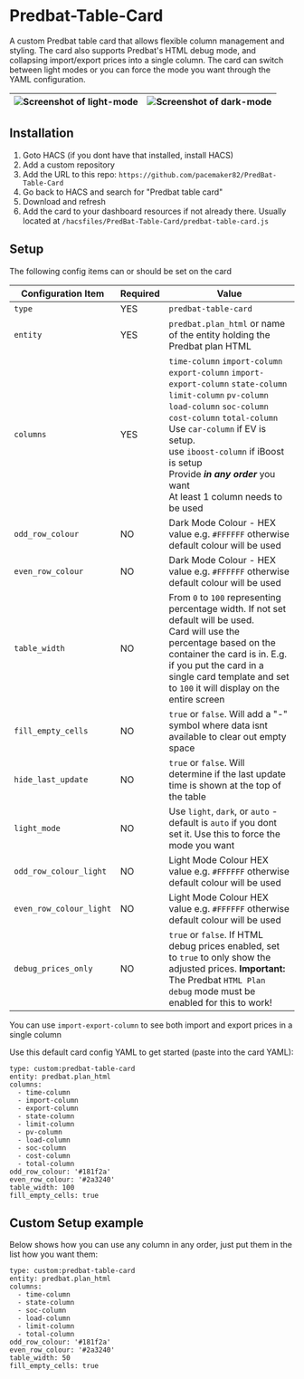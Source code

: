 # Predbat-Table-Card
A custom Predbat table card that allows flexible column management and styling. The card also supports Predbat's HTML debug mode, and collapsing import/export prices into a single column. The card can switch between light modes or you can force the mode you want through the YAML configuration.

| ![Screenshot of light-mode](https://github.com/pacemaker82/PredBat-Table-Card/blob/main/light-screen-mode.png?raw=true) | ![Screenshot of dark-mode](https://github.com/pacemaker82/PredBat-Table-Card/blob/main/dark-screen.png?raw=true) |
|----------|----------|

## Installation

1. Goto HACS (if you dont have that installed, install HACS)
2. Add a custom repository
3. Add the URL to this repo: `https://github.com/pacemaker82/PredBat-Table-Card`
4. Go back to HACS and search for "Predbat table card"
5. Download and refresh
6. Add the card to your dashboard resources if not already there. Usually located at `/hacsfiles/PredBat-Table-Card/predbat-table-card.js`

## Setup

The following config items can or should be set on the card

| Configuration Item | Required | Value |
|----------|----------|----------|
| `type`   | YES    | `predbat-table-card`    |
| `entity`   | YES    | `predbat.plan_html` or name of the entity holding the Predbat plan HTML    |
| `columns`    | YES    | `time-column` `import-column` `export-column` `import-export-column` `state-column` `limit-column` `pv-column` `load-column` `soc-column` `cost-column` `total-column` <br>Use `car-column` if EV is setup. <br> use `iboost-column` if iBoost is setup <br>Provide ***in any order*** you want <br>At least 1 column needs to be used|
| `odd_row_colour`    | NO    | Dark Mode Colour - HEX value e.g. `#FFFFFF` otherwise default colour will be used   |
| `even_row_colour`    | NO    | Dark Mode Colour - HEX value e.g. `#FFFFFF` otherwise default colour will be used   |
| `table_width`    | NO    | From `0` to `100` representing percentage width. If not set default will be used. <br> Card will use the percentage based on the container the card is in. E.g. if you put the card in a single card template and set to `100` it will display on the entire screen   |
| `fill_empty_cells`    | NO    | `true` or `false`. Will add a "-" symbol where data isnt available to clear out empty space   |
| `hide_last_update`    | NO    | `true` or `false`. Will determine if the last update time is shown at the top of the table   |
| `light_mode`    | NO    | Use `light`, `dark`, or `auto` - default is `auto` if you dont set it. Use this to force the mode you want   |
| `odd_row_colour_light`    | NO    | Light Mode Colour HEX value e.g. `#FFFFFF` otherwise default colour will be used   |
| `even_row_colour_light`    | NO    | Light Mode Colour HEX value e.g. `#FFFFFF` otherwise default colour will be used   |
| `debug_prices_only` | NO | `true` or `false`. If HTML debug prices enabled, set to `true` to only show the adjusted prices. **Important:** The Predbat `HTML Plan debug` mode must be enabled for this to work!

You can use `import-export-column` to see both import and export prices in a single column

Use this default card config YAML to get started (paste into the card YAML):

```
type: custom:predbat-table-card
entity: predbat.plan_html
columns:
  - time-column
  - import-column
  - export-column
  - state-column
  - limit-column
  - pv-column
  - load-column
  - soc-column
  - cost-column
  - total-column
odd_row_colour: '#181f2a'
even_row_colour: '#2a3240'
table_width: 100
fill_empty_cells: true
```

## Custom Setup example

Below shows how you can use any column in any order, just put them in the list how you want them:

```
type: custom:predbat-table-card
entity: predbat.plan_html
columns:
  - time-column
  - state-column
  - soc-column
  - load-column
  - limit-column
  - total-column
odd_row_colour: '#181f2a'
even_row_colour: '#2a3240'
table_width: 50
fill_empty_cells: true
```
